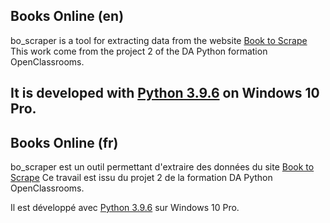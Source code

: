 ## Books Online (en)

bo_scraper is a tool for extracting data from the website [Book to Scrape](http://books.toscrape.com/)
This work come from the project 2 of the DA Python formation OpenClassrooms.

It is developed with [Python 3.9.6](https://www.python.org/downloads/release/python-396/) on Windows 10 Pro.
---
## Books Online (fr)

bo_scraper est un outil permettant d'extraire des données du site [Book to Scrape](http://books.toscrape.com/)
Ce travail est issu du projet 2 de la formation DA Python OpenClassrooms.

Il est développé avec [Python 3.9.6](https://www.python.org/downloads/release/python-396/) sur Windows 10 Pro.